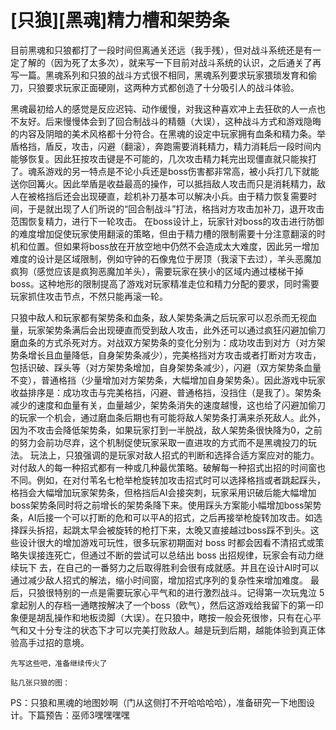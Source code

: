 # [只狼][黑魂]精力槽和架势条

目前黑魂和只狼都打了一段时间但离通关还远（我手残），但对战斗系统还是有一定了解的（因为死了太多次），就来写一下目前对战斗系统的认识，之后通关了再写一篇。黑魂系列和只狼的战斗方式很不相同，黑魂系列要求玩家猥琐发育和偷刀，只狼要求玩家正面硬刚，这两种方式都创造了十分吸引人的战斗体验。

黑魂最初给人的感觉是反应迟钝、动作缓慢，对我这种喜欢冲上去狂砍的人一点也不友好。后来慢慢体会到了回合制战斗的精髓（大误），这种战斗方式和游戏隐晦的内容及阴暗的美术风格都十分符合。在黑魂的设定中玩家拥有血条和精力条。举盾格挡，盾反，攻击，闪避（翻滚），奔跑需要消耗精力，精力消耗后一段时间内能够恢复。因此狂按攻击键是不可能的，几次攻击精力耗完出现僵直就只能挨打了。魂系游戏的另一特点是不论小兵还是boss伤害都非常高，被小兵打几下就能送你回篝火。因此举盾是收益最高的操作，可以抵挡敌人攻击而只是消耗精力，敌人在被格挡后还会出现硬直，趁机补刀基本可以解决小兵。由于精力恢复需要时间，于是就出现了人们所说的“回合制战斗”打法，格挡对方攻击加补刀，退开攻击范围恢复精力，进行下一轮攻击。
在boss设计上，玩家针对boss的攻击进行防御的难度增加促使玩家使用翻滚的策略，但由于精力槽的限制需要十分注意翻滚的时机和位置。但如果将boss放在开放空地中仍然不会造成太大难度，因此另一增加难度的设计是区域限制，例如守钟的石像鬼位于房顶（我滚下去过），羊头恶魔加疯狗（感觉应该是疯狗恶魔加羊头），需要玩家在狭小的区域内通过楼梯干掉boss。这种地形的限制提高了游戏对玩家精准走位和精力分配的要求，同时需要玩家抓住攻击节点，不然只能再滚一轮。

只狼中敌人和玩家都有架势条和血条，敌人架势条满之后玩家可以忍杀而无视血量，玩家架势条满后会出现硬直而受到敌人攻击，此外还可以通过疯狂闪避加偷刀磨血条的方式杀死对方。对战双方架势条的变化分别为：成功攻击到对方（对方架势条增长且血量降低，自身架势条减少），完美格挡对方攻击或者打断对方攻击，包括识破、踩头等（对方架势条增加，自身架势条减少），闪避（双方架势条血量不变），普通格挡（少量增加对方架势条，大幅增加自身架势条）。因此游戏中玩家收益排序是：成功攻击与完美格挡，闪避、普通格挡，没挡住（是我了）。架势条减少的速度和血量有关，血量越少，架势条消失的速度越慢，这也给了闪避加偷刀的玩家一个机会，通过磨血条后期也有可能将敌人架势条打满来杀死敌人。此外，因为不攻击会降低架势条，如果玩家打到一半脱战，敌人架势条很快降为0，之前的努力会前功尽弃，这个机制促使玩家采取一直进攻的方式而不是黑魂投刀的玩法。
玩法上，只狼强调的是玩家对敌人招式的判断和选择合适方案应对的能力。对付敌人的每一种招式都有一种或几种最优策略。破解每一种招式出招的时间窗也不同。例如，在对付苇名七枪举枪旋转加攻击招式时可以选择格挡或者跳起踩头，格挡会大幅增加玩家架势条，但格挡后AI会接突刺，玩家采用识破后能大幅增加boss架势条同时将之前增长的架势条降下来。使用踩头方案能小幅增加boss架势条，AI后接一个可以打断的危和可以平A的招式，之后再接举枪旋转加攻击。如选择踩头拆招，起跳太早会被旋转的枪打下来，太晚又直接越过boss踩不到头。这些设计很大的增加游戏可玩性，很多玩家初期面对 boss 时都会因看不清招式或策略失误接连死亡，但通过不断的尝试可以总结出 boss 出招规律，玩家会有动力继续玩下 去，在自己的一番努力之后取得胜利会很有成就感。并且在设计AI时可以通过减少敌人招式的解法，缩小时间窗，增加招式序列的复杂性来增加难度。
最后，只狼很特别的一点是需要玩家心平气和的进行激烈战斗。记得第一次玩鬼泣 5 拿起别人的存档一通瞎按解决了一个boss（欧气），然后这游戏给我留下的第一印象便是胡乱操作和地板烫脚（大误）。在只狼中，瞎按一般会死很惨，只有在心平气和又十分专注的状态下才可以完美打败敌人。越是玩到后期，越能体验到真正体验高手过招的意境。

	先写这些吧，准备继续传火了

    贴几张只狼的图：

    
PS：只狼和黑魂的地图妙啊（门从这侧打不开哈哈哈哈），准备研究一下地图设计。下篇预告：巫师3嘿嘿嘿嘿


